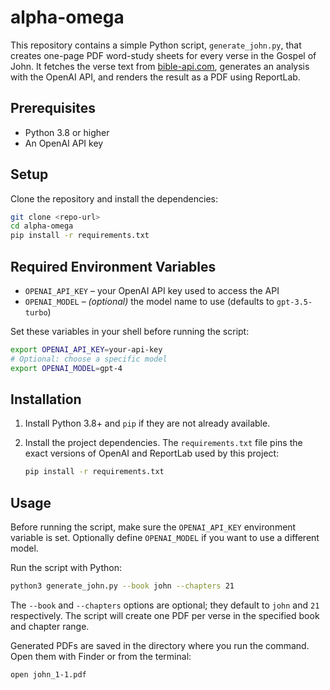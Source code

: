 # alpha-omega

This repository contains a simple Python script, `generate_john.py`, that creates
one-page PDF word-study sheets for every verse in the Gospel of John. It fetches
the verse text from [bible-api.com](https://bible-api.com), generates an
analysis with the OpenAI API, and renders the result as a PDF using ReportLab.

## Prerequisites

- Python 3.8 or higher
- An OpenAI API key

## Setup

Clone the repository and install the dependencies:

```bash
git clone <repo-url>
cd alpha-omega
pip install -r requirements.txt
```

## Required Environment Variables

- `OPENAI_API_KEY` – your OpenAI API key used to access the API
- `OPENAI_MODEL` – *(optional)* the model name to use (defaults to
  `gpt-3.5-turbo`)

Set these variables in your shell before running the script:

```bash
export OPENAI_API_KEY=your-api-key
# Optional: choose a specific model
export OPENAI_MODEL=gpt-4
```

## Installation

1. Install Python 3.8+ and `pip` if they are not already available.
2. Install the project dependencies. The `requirements.txt` file pins the exact
   versions of OpenAI and ReportLab used by this project:

   ```bash
   pip install -r requirements.txt
   ```

## Usage

Before running the script, make sure the `OPENAI_API_KEY` environment variable is
set. Optionally define `OPENAI_MODEL` if you want to use a different model.

Run the script with Python:

```bash
python3 generate_john.py --book john --chapters 21
```

The `--book` and `--chapters` options are optional; they default to `john` and
`21` respectively. The script will create one PDF per verse in the specified
book and chapter range.

Generated PDFs are saved in the directory where you run the command. Open them
with Finder or from the terminal:

```bash
open john_1-1.pdf
```
